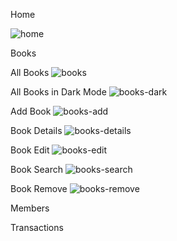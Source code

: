 Home

![home](https://user-images.githubusercontent.com/63660334/128862878-f4ec3ddf-3355-4f56-9b5c-2162eccdd4f0.png)

Books

All Books
![books](https://user-images.githubusercontent.com/63660334/128862951-571dfb0c-ec37-4f7e-b27b-4269ecb88989.png)

All Books in Dark Mode
![books-dark](https://user-images.githubusercontent.com/63660334/128863229-2eecf634-e64f-4961-b800-9377ef33e24d.png)

Add Book
![books-add](https://user-images.githubusercontent.com/63660334/128862990-efd7eb8a-3ce2-42f1-a9c4-35d756234282.png)

Book Details
![books-details](https://user-images.githubusercontent.com/63660334/128863029-63b4c2d5-8903-4409-a859-9950227f17c5.png)

Book Edit
![books-edit](https://user-images.githubusercontent.com/63660334/128863055-058dcc3c-0705-4317-8498-2e21551ed9e1.png)

Book Search
![books-search](https://user-images.githubusercontent.com/63660334/128863160-47da3ffb-368b-4b33-9d22-722a0a987733.png)

Book Remove
![books-remove](https://user-images.githubusercontent.com/63660334/128863112-c573fb59-dde7-4940-8f96-c3b725824e85.png)






Members

Transactions
